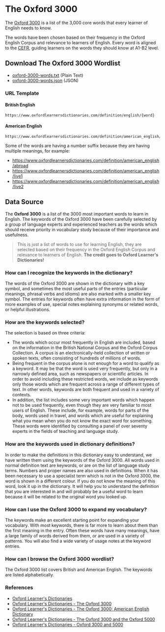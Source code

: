 # The Oxford 3000

The [Oxford 3000](https://www.oxfordlearnersdictionaries.com/about/oxford3000) is a list of the 3,000 core words that every learner of English needs to know.

The words have been chosen based on their frequency in the Oxford English Corpus and relevance to learners of English. Every word is aligned to the [CEFR](https://www.oxfordlearnersdictionaries.com/about/wordlists/cefr), guiding learners on the words they should know at A1-B2 level.


## Download The Oxford 3000 Wordlist
- [oxford-3000-words.txt](./oxford3000.txt) (Plain Text)
- [oxford-3000-words.json](./oxford3000.json) (JSON)

### URL Template
#### British English
```
https://www.oxfordlearnersdictionaries.com/definition/english/{word}
```
#### American English
```
https://www.oxfordlearnersdictionaries.com/definition/american_english/{word}
```
Some of the words are having a number suffix because they are having multiple meanings, for example:
- https://www.oxfordlearnersdictionaries.com/definition/american_english/abroad
- https://www.oxfordlearnersdictionaries.com/definition/american_english/live1
- https://www.oxfordlearnersdictionaries.com/definition/american_english/live2

## Data Source

The **Oxford 3000** is a list of the 3000 most important words to learn in English. The keywords of the Oxford 3000 have been carefully selected by a group of language experts and experienced teachers as the words which should receive priority in vocabulary study because of their importance and usefulness.

> This is just a list of words to use for learning English, they are selected based on their frequency in the Oxford English Corpus and relevance to learners of English. **The credit goes to Oxford Learner's Dictionaries!**

### How can I recognize the keywords in the dictionary?
The words of the Oxford 3000 are shown in the dictionary with a key symbol, and sometimes the most useful parts of the entries (particular meanings, phrasal verbs and idioms) are also marked with a smaller key symbol. The entries for keywords often have extra information in the form of more examples of use, special notes explaining synonyms or related words, or helpful illustrations.

### How are the keywords selected?
The selection is based on three criteria:

- The words which occur most frequently in English are included, based on the information in the British National Corpus and the Oxford Corpus Collection. A corpus is an electronically-held collection of written or spoken texts, often consisting of hundreds of millions of words.
- Being frequent in the corpus alone is not enough for a word to qualify as a keyword. It may be that the word is used very frequently, but only in a narrowly defined area, such as newspapers or scientific articles. In order to avoid including these restricted words, we include as keywords only those words which are frequent across a range of different types of text. In other words, keywords are both frequent and used in a variety of contexts.
- In addition, the list includes some very important words which happen not to be used frequently, even though they are very familiar to most users of English. These include, for example, words for parts of the body, words used in travel, and words which are useful for explaining what you mean when you do not know the exact word for something. These words were identified by consulting a panel of over seventy experts in the fields of teaching and language study.

### How are the keywords used in dictionary definitions?
In order to make the definitions in this dictionary easy to understand, we have written them using the keywords of the Oxford 3000. All words used in normal definition text are keywords, or are on the list of language study terms. Numbers and proper names are also used in definitions. When it has been necessary to use a specialist term which is not in the Oxford 3000, the word is shown in a different colour. If you do not know the meaning of this word, look it up in the dictionary. It will help you to understand the definition that you are interested in and will probably be a useful word to learn because it will be related to the original word you looked up.

### How can I use the Oxford 3000 to expand my vocabulary?
The keywords make an excellent starting point for expanding your vocabulary. With most keywords, there is far more to learn about them than the first meaning in the entry. Often these words have many meanings, have a large family of words derived from them, or are used in a variety of patterns. You will also find a wide variety of usage notes at the keyword entries.

### How can I browse the Oxford 3000 wordlist?
The Oxford 3000 list covers British and American English. The keywords are listed alphabetically.

### References
- [Oxford Learner's Dictionaries](https://www.oxfordlearnersdictionaries.com/)
- [Oxford Learner's Dictionaries - The Oxford 3000](https://www.oxfordlearnersdictionaries.com/about/oxford3000)
- [Oxford Learner's Dictionaries - The Oxford 3000: American English Dictionary](https://www.oxfordlearnersdictionaries.com/wordlist/american_english/oxford3000/)
- [Oxford Learner's Dictionaries - The Oxford 3000 and the Oxford 5000](https://www.oxfordlearnersdictionaries.com/about/wordlists/oxford3000-5000)
- [Oxford Learner's Dictionaries - Oxford 3000 and 5000](https://www.oxfordlearnersdictionaries.com/wordlists/oxford3000-5000)
